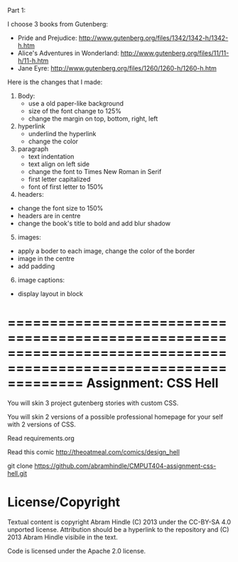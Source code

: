 Part 1:

I choose 3 books from Gutenberg:
-  Pride and Prejudice: http://www.gutenberg.org/files/1342/1342-h/1342-h.htm
-  Alice's Adventures in Wonderland: http://www.gutenberg.org/files/11/11-h/11-h.htm
-  Jane Eyre: http://www.gutenberg.org/files/1260/1260-h/1260-h.htm

Here is the changes that I made:
1. Body: 
   - use a old paper-like background
   - size of the font change to 125%
   - change the margin on top, bottom, right, left
2. hyperlink
   - underlind the hyperlink
   - change the color 
3. paragraph
   - text indentation
   - text align on left side
   - change the font to Times New Roman in Serif
   - first letter capitalized
   - font of first letter to 150%
4. headers:
  - change the font size to 150%
  - headers are in centre
  - change the book's title to bold and add blur shadow
5. images:
  - apply a boder to each image, change the color of the border
  - image in the centre
  - add padding
6. image captions:
  - display layout in block

=================================================================================================================
Assignment: CSS Hell
====================

You will skin 3 project gutenberg stories with custom CSS.

You will skin 2 versions of a possible professional homepage for your
self with 2 versions of CSS.

Read requirements.org

Read this comic http://theoatmeal.com/comics/design_hell

git clone https://github.com/abramhindle/CMPUT404-assignment-css-hell.git

License/Copyright
=================

Textual content is copyright Abram Hindle (C) 2013 under the CC-BY-SA
4.0 unported license. Attribution should be a hyperlink to the
repository and (C) 2013 Abram Hindle visibile in the text.

Code is licensed under the Apache 2.0 license.



